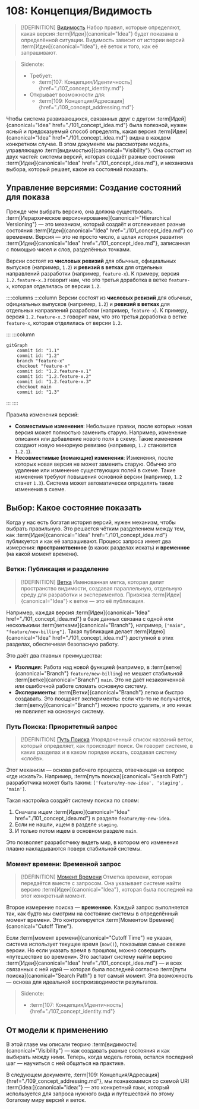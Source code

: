 # 108: Концепция/Видимость

> [!DEFINITION] [Видимость](../../acts/000_glossary.md)
> Набор правил, которые определяют, какая версия :term[Идеи]{canonical="Idea"} будет показана в определённой ситуации. Видимость зависит от истории версий :term[Идеи]{canonical="Idea"}, её веток и того, как её запрашивают.

> Sidenote:
> - Требует:
>   - :term[107: Концепция/Идентичность]{href="./107_concept_identity.md"}
> - Открывает возможности для:
>   - :term[109: Концепция/Адресация]{href="./109_concept_addressing.md"}

Чтобы система развивающихся, связанных друг с другом :term[Идей]{canonical="Idea" href="./101_concept_idea.md"} была полезной, нужен ясный и предсказуемый способ определять, какая версия :term[Идеи]{canonical="Idea" href="./101_concept_idea.md"} видна в каждом конкретном случае. В этом документе мы рассмотрим модель, управляющую :term[видимостью]{canonical="Visibility"}. Она состоит из двух частей: системы версий, которая создаёт разные состояния :term[Идеи]{canonical="Idea" href="./101_concept_idea.md"}, и механизма выбора, который решает, какое из состояний показать.

## Управление версиями: Создание состояний для показа

Прежде чем выбрать версию, она должна существовать. :term[Иерархическое версионирование]{canonical="Hierarchical Versioning"} — это механизм, который создаёт и отслеживает разные состояния :term[Идеи]{canonical="Idea" href="./101_concept_idea.md"} со временем. Версия — это не просто число, а целая история развития :term[Идеи]{canonical="Idea" href="./101_concept_idea.md"}, записанная с помощью чисел и слов, разделённых точками.

Версии состоят из **числовых ревизий** для обычных, официальных выпусков (например, `1.2`) и **ревизий в ветках** для отдельных направлений разработки (например, `feature-x`). К примеру, версия `1.2.feature-x.3` говорит нам, что это третья доработка в ветке `feature-x`, которая отделилась от версии `1.2`.

::::columns
:::column
Версии состоят из **числовых ревизий** для обычных, официальных выпусков (например, `1.2`) и **ревизий в ветках** для отдельных направлений разработки (например, `feature-x`). К примеру, версия `1.2.feature-x.3` говорит нам, что это третья доработка в ветке `feature-x`, которая отделилась от версии `1.2`.

:::
:::column

```mermaid
gitGraph
    commit id: "1.1"
    commit id: "1.2"
    branch "feature-x"
    checkout "feature-x"
    commit id: "1.2.feature-x.1"
    commit id: "1.2.feature-x.2"
    commit id: "1.2.feature-x.3"
    checkout main
    commit id: "1.3"
```

:::
::::

Правила изменения версий:

- **Совместимые изменения**: Небольшие правки, после которых новая версия может полностью заменить старую. Например, изменение описания или добавление нового поля в схему. Такие изменения создают новую минорную ревизию (например, `1.2` становится `1.2.1`).
- **Несовместимые (ломающие) изменения**: Изменения, после которых новая версия не может заменить старую. Обычно это удаление или изменение существующих полей в схеме. Такие изменения требуют повышения основной версии (например, `1.2` станет `1.3`). Система может автоматически определять такие изменения в схеме.

## Выбор: Какое состояние показать

Когда у нас есть богатая история версий, нужен механизм, чтобы выбрать правильную. Это решается чётким разделением между тем, как :term[Идея]{canonical="Idea" href="./101_concept_idea.md"} публикуется и как её запрашивают. Процесс запроса имеет два измерения: **пространственное** (в каких разделах искать) и **временное** (на какой момент времени).

### Ветки: Публикация и разделение

> [!DEFINITION] [Ветка](../../acts/000_glossary.md)
> Именованная метка, которая делит пространство видимости, создавая параллельную, отдельную среду для разработки и экспериментов. Привязка :term[Идеи]{canonical="Idea"} к ветке — это её публикация.

Например, каждая версия :term[Идеи]{canonical="Idea" href="./101_concept_idea.md"} в базе данных связана с одной или несколькими :term[ветками]{canonical="Branch"}, например, `["main", "feature/new-billing"]`. Такая публикация делает :term[Идею]{canonical="Idea" href="./101_concept_idea.md"} доступной в этих разделах, обеспечивая безопасную работу.

Это даёт два главных преимущества:

- **Изоляция**: Работа над новой функцией (например, в :term[ветке]{canonical="Branch"} `feature/new-billing`) не мешает стабильной :term[ветке]{canonical="Branch"} `main`. Это не даёт незаконченной или ошибочной работе сломать основную систему.
- **Эксперименты**: :term[Ветки]{canonical="Branch"} легко и быстро создавать. Это поощряет эксперименты: если что-то не получается, :term[ветку]{canonical="Branch"} можно просто удалить, и это никак не повлияет на основную систему.

### Путь Поиска: Приоритетный запрос

> [!DEFINITION] [Путь Поиска](../../acts/000_glossary.md)
> Упорядоченный список названий веток, который определяет, как происходит поиск. Он говорит системе, в каких разделах и в каком порядке искать, создавая систему «слоёв».

Этот механизм — основа рабочего процесса, отвечающая на вопрос «где искать?». Например, :term[путь поиска]{canonical="Search Path"} разработчика может быть таким: `['feature/my-new-idea', 'staging', 'main']`.

Такая настройка создаёт систему поиска по слоям:

1.  Сначала ищем :term[Идею]{canonical="Idea" href="./101_concept_idea.md"} в разделе `feature/my-new-idea`.
2.  Если не нашли, ищем в разделе `staging`.
3.  И только потом ищем в основном разделе `main`.

Это позволяет разработчику видеть мир, в котором его изменения плавно накладываются поверх стабильной системы.

### Момент времени: Временной запрос

> [!DEFINITION] [Момент Времени](../../acts/000_glossary.md)
> Отметка времени, которая передаётся вместе с запросом. Она указывает системе найти версию :term[Идеи]{canonical="Idea"}, которая была последней на этот конкретный момент.

Второе измерение поиска — **временное**. Каждый запрос выполняется так, как будто мы смотрим на состояние системы в определённый момент времени. Это контролируется :term[Моментом Времени]{canonical="Cutoff Time"}.

Если :term[момент времени]{canonical="Cutoff Time"} не указан, система использует текущее время (`now()`), показывая самые свежие версии. Но если указать время в прошлом, можно совершить «путешествие во времени». Это заставит систему найти версию :term[Идеи]{canonical="Idea" href="./101_concept_idea.md"} — и всех связанных с ней идей — которая была последней согласно :term[пути поиска]{canonical="Search Path"} в тот самый момент. Эта возможность — основа для идеальной воспроизводимости результатов.

> Sidenote:
> - :term[107: Концепция/Идентичность]{href="./107_concept_identity.md"}

## От модели к применению

В этой главе мы описали теорию :term[видимости]{canonical="Visibility"} — как создавать разные состояния и как выбирать между ними. Теперь, когда модель готова, остался последний шаг — научиться с ней общаться на практике.

В следующем документе, :term[109: Концепция/Адресация]{href="./109_concept_addressing.md"}, мы познакомимся со схемой URI :term[idea:]{canonical="idea:"} — это конкретный язык, который используется для запроса нужного вида и путешествий по этому богатому миру версий и веток.
